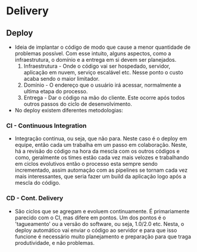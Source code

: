 # Delivery
## Deploy
- Ideia de implantar o código de modo que cause a menor quantidade de problemas possível. Com esse intuito, alguns aspectos, como a infraestrutura, o domínio e a entrega em si devem ser planejados.
    1. Infraestrutura - Onde o código vai ser hospedado, servidor, aplicação em nuvem, serviço escalável etc. Nesse ponto o custo acaba sendo o maior limitador.
    2. Domínio - O endereço que o usuário irá acessar, normalmente a ultima etapa do processo.
    3. Entrega - Dar o código na mão do cliente. Este ocorre após todos outros passos do ciclo de desenvolvimento.
- No deploy existem diferentes metodologias:   

### CI - Continuous Integration
- Integração continua, ou seja, que não para. Neste caso é o deploy em equipe, então cada um trabalha em um passo em colaboração. Neste, há a revisão do código na hora da mescla com os outros códigos e como, geralmente os times estão cada vez mais velozes e trabalhando em ciclos evolutivos então o processo esta sempre sendo incrementado, assim automação com as pipelines se tornam cada vez mais interessantes, que seria fazer um build da aplicação logo após a mescla do código.   

### CD - Cont. Delivery
- São ciclos que se agregam e evoluem continuamente. É primariamente parecido com o CI, mas difere em pontos. Um dos pontos é o 'tagueamento' ou a versão do software, ou seja, 1.0/2.0 etc. Nesta, o deploy automático vai enviar o código ao servidor e para que isso funcione é necessário muito planejamento e preparação para que traga produtividade, e não problemas. 